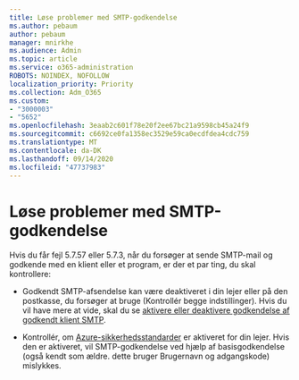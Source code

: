 ```yaml
---
title: Løse problemer med SMTP-godkendelse
ms.author: pebaum
author: pebaum
manager: mnirkhe
ms.audience: Admin
ms.topic: article
ms.service: o365-administration
ROBOTS: NOINDEX, NOFOLLOW
localization_priority: Priority
ms.collection: Adm_O365
ms.custom:
- "3000003"
- "5652"
ms.openlocfilehash: 3eaab2c601f78e20f2ee67bc21a9598cb45a24f9
ms.sourcegitcommit: c6692ce0fa1358ec3529e59ca0ecdfdea4cdc759
ms.translationtype: MT
ms.contentlocale: da-DK
ms.lasthandoff: 09/14/2020
ms.locfileid: "47737983"
---
```

# <a name="solving-smtp-authentication-issues"></a>Løse problemer med SMTP-godkendelse

Hvis du får fejl 5.7.57 eller 5.7.3, når du forsøger at sende SMTP-mail og godkende med en klient eller et program, er der et par ting, du skal kontrollere:

- Godkendt SMTP-afsendelse kan være deaktiveret i din lejer eller på den postkasse, du forsøger at bruge (Kontrollér begge indstillinger). Hvis du vil have mere at vide, skal du se [aktivere eller deaktivere godkendelse af godkendt klient SMTP](https://docs.microsoft.com/exchange/clients-and-mobile-in-exchange-online/authenticated-client-smtp-submission).

- Kontrollér, om [Azure-sikkerhedsstandarder](https://docs.microsoft.com/azure/active-directory/fundamentals/concept-fundamentals-security-defaults) er aktiveret for din lejer. Hvis den er aktiveret, vil SMTP-godkendelse ved hjælp af basisgodkendelse (også kendt som ældre. dette bruger Brugernavn og adgangskode) mislykkes.

